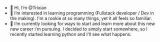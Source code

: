 - 👋 Hi, I’m @Trixian
- 👀 I’m interested in learning programming (Fullstack developer / Dev in the making). 
I'm a rookie at so many things, yet it all feels so familiar.
- 🌱 I’m currently looking for ways to start and learn more about this new new career i'm pursuing. I decided to simply start somewhere, so I recently started learning python and I'll see what happens. 

<!---
Trixian/Trixian is a ✨ special ✨ repository because its `README.md` (this file) appears on your GitHub profile.
You can click the Preview link to take a look at your changes.
--->
